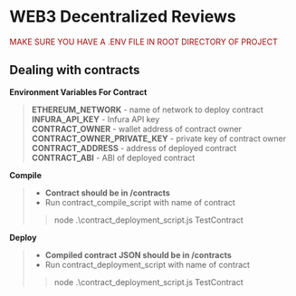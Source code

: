 # WEB3 Decentralized Reviews

<font color="#A10B0B">MAKE SURE YOU HAVE A .ENV FILE IN ROOT DIRECTORY OF PROJECT</font>

## Dealing with contracts

<b>Environment Variables For Contract</b>
> <b>ETHEREUM_NETWORK</b> - name of network to deploy contract<br>
> <b>INFURA_API_KEY</b> - Infura API key<br>
> <b>CONTRACT_OWNER</b> - wallet address of contract owner<br>
> <b>CONTRACT_OWNER_PRIVATE_KEY</b> - private key of contract owner<br>
> <b>CONTRACT_ADDRESS</b> - address of deployed contract<br>
> <b>CONTRACT_ABI</b> - ABI of deployed contract<br>

<b>Compile</b>
> - <strong>Contract should be in /contracts</strong><br>
> - Run contract_compile_script with name of contract<br>
>> node .\contract_deployment_script.js TestContract<br>
 
<b>Deploy</b>
> - <strong>Compiled contract JSON should be in /contracts</strong><br>
> - Run contract_deployment_script with name of contract<br>
>> node .\contract_deployment_script.js TestContract<br>